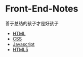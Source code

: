 # Front-End-Notes
善于总结的孩子才是好孩子
* [HTML](/HTML/html.md)
* [CSS](/CSS/css.md)
* [Javascript](/Javascript/Javascript.md)
* [HTML5](/HTML/html5.md)
